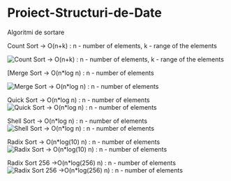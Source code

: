 # Proiect-Structuri-de-Date

Algoritmi de sortare


Count Sort -> O(n+k) : n - number of elements, k - range of the elements

![Count Sort -> O(n+k) : n - number of elements, k - range of the elements](https://user-images.githubusercontent.com/105515716/226142841-996aca6a-3b42-4e28-9764-e736db995a60.png)


[Merge Sort -> O(n*log n) : n - number of elements

![Merge Sort -> O(n*log n) : n - number of elements](https://user-images.githubusercontent.com/105515716/226143030-411b5ac8-cd45-4ab2-aa1e-8086d3a3e5b9.png)


Quick Sort -> O(n*log n) : n - number of elements
![Quick Sort -> O(n*log n) : n - number of elements](https://user-images.githubusercontent.com/105515716/226143082-1b9118ba-f978-4729-aec1-2b51cd02aec2.png)


Shell Sort -> O(n*log n) : n - number of elements
![Shell Sort -> O(n*log n) : n - number of elements](https://user-images.githubusercontent.com/105515716/226143129-c70e1163-cf7b-4b1a-b4e0-e28cdae59b60.png)


Radix Sort -> O(n*log(10) n) : n - number of elements
![Radix Sort -> O(n*log(10) n) : n - number of elements](https://user-images.githubusercontent.com/105515716/226143156-78af6d4b-e29d-4e9f-b25f-ae54de624f18.png)

Radix Sort 256 ->O(n*log(256) n) : n - number of elements
![Radix Sort 256 ->O(n*log(256) n) : n - number of elements](https://user-images.githubusercontent.com/105515716/226143222-aa0f7652-bf38-44f2-9f7e-3232a8a57342.png)
